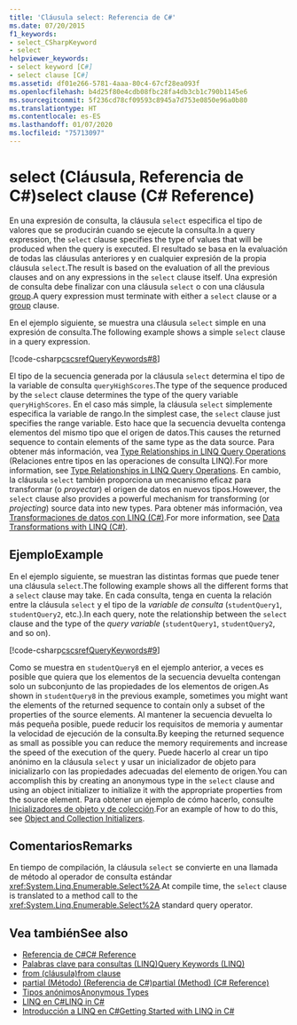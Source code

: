 ```yaml
---
title: 'Cláusula select: Referencia de C#'
ms.date: 07/20/2015
f1_keywords:
- select_CSharpKeyword
- select
helpviewer_keywords:
- select keyword [C#]
- select clause [C#]
ms.assetid: df01e266-5781-4aaa-80c4-67cf28ea093f
ms.openlocfilehash: b4d25f80e4cdb08fbc28fa4db3cb1c790b1145e6
ms.sourcegitcommit: 5f236cd78cf09593c8945a7d753e0850e96a0b80
ms.translationtype: HT
ms.contentlocale: es-ES
ms.lasthandoff: 01/07/2020
ms.locfileid: "75713097"
---
```

# <a name="select-clause-c-reference"></a><span data-ttu-id="cca5f-102">select (Cláusula, Referencia de C#)</span><span class="sxs-lookup"><span data-stu-id="cca5f-102">select clause (C# Reference)</span></span>

<span data-ttu-id="cca5f-103">En una expresión de consulta, la cláusula `select` especifica el tipo de valores que se producirán cuando se ejecute la consulta.</span><span class="sxs-lookup"><span data-stu-id="cca5f-103">In a query expression, the `select` clause specifies the type of values that will be produced when the query is executed.</span></span> <span data-ttu-id="cca5f-104">El resultado se basa en la evaluación de todas las cláusulas anteriores y en cualquier expresión de la propia cláusula `select`.</span><span class="sxs-lookup"><span data-stu-id="cca5f-104">The result is based on the evaluation of all the previous clauses and on any expressions in the `select` clause itself.</span></span> <span data-ttu-id="cca5f-105">Una expresión de consulta debe finalizar con una cláusula `select` o con una cláusula [group](group-clause.md).</span><span class="sxs-lookup"><span data-stu-id="cca5f-105">A query expression must terminate with either a `select` clause or a [group](group-clause.md) clause.</span></span>

<span data-ttu-id="cca5f-106">En el ejemplo siguiente, se muestra una cláusula `select` simple en una expresión de consulta.</span><span class="sxs-lookup"><span data-stu-id="cca5f-106">The following example shows a simple `select` clause in a query expression.</span></span>

[!code-csharp[cscsrefQueryKeywords#8](~/samples/snippets/csharp/VS_Snippets_VBCSharp/CsCsrefQueryKeywords/CS/Select.cs#8)]  

<span data-ttu-id="cca5f-107">El tipo de la secuencia generada por la cláusula `select` determina el tipo de la variable de consulta `queryHighScores`.</span><span class="sxs-lookup"><span data-stu-id="cca5f-107">The type of the sequence produced by the `select` clause determines the type of the query variable `queryHighScores`.</span></span> <span data-ttu-id="cca5f-108">En el caso más simple, la cláusula `select` simplemente especifica la variable de rango.</span><span class="sxs-lookup"><span data-stu-id="cca5f-108">In the simplest case, the `select` clause just specifies the range variable.</span></span> <span data-ttu-id="cca5f-109">Esto hace que la secuencia devuelta contenga elementos del mismo tipo que el origen de datos.</span><span class="sxs-lookup"><span data-stu-id="cca5f-109">This causes the returned sequence to contain elements of the same type as the data source.</span></span> <span data-ttu-id="cca5f-110">Para obtener más información, vea [Type Relationships in LINQ Query Operations](../../programming-guide/concepts/linq/type-relationships-in-linq-query-operations.md) (Relaciones entre tipos en las operaciones de consulta LINQ).</span><span class="sxs-lookup"><span data-stu-id="cca5f-110">For more information, see [Type Relationships in LINQ Query Operations](../../programming-guide/concepts/linq/type-relationships-in-linq-query-operations.md).</span></span> <span data-ttu-id="cca5f-111">En cambio, la cláusula `select` también proporciona un mecanismo eficaz para transformar (o *proyectar*) el origen de datos en nuevos tipos.</span><span class="sxs-lookup"><span data-stu-id="cca5f-111">However, the `select` clause also provides a powerful mechanism for transforming (or *projecting*) source data into new types.</span></span> <span data-ttu-id="cca5f-112">Para obtener más información, vea [Transformaciones de datos con LINQ (C#)](../../programming-guide/concepts/linq/data-transformations-with-linq.md).</span><span class="sxs-lookup"><span data-stu-id="cca5f-112">For more information, see [Data Transformations with LINQ (C#)](../../programming-guide/concepts/linq/data-transformations-with-linq.md).</span></span>

## <a name="example"></a><span data-ttu-id="cca5f-113">Ejemplo</span><span class="sxs-lookup"><span data-stu-id="cca5f-113">Example</span></span>

<span data-ttu-id="cca5f-114">En el ejemplo siguiente, se muestran las distintas formas que puede tener una cláusula `select`.</span><span class="sxs-lookup"><span data-stu-id="cca5f-114">The following example shows all the different forms that a `select` clause may take.</span></span> <span data-ttu-id="cca5f-115">En cada consulta, tenga en cuenta la relación entre la cláusula `select` y el tipo de la *variable de consulta* (`studentQuery1`, `studentQuery2`, etc.).</span><span class="sxs-lookup"><span data-stu-id="cca5f-115">In each query, note the relationship between the `select` clause and the type of the *query variable* (`studentQuery1`, `studentQuery2`, and so on).</span></span>

[!code-csharp[cscsrefQueryKeywords#9](~/samples/snippets/csharp/VS_Snippets_VBCSharp/CsCsrefQueryKeywords/CS/Select.cs#9)]

<span data-ttu-id="cca5f-116">Como se muestra en `studentQuery8` en el ejemplo anterior, a veces es posible que quiera que los elementos de la secuencia devuelta contengan solo un subconjunto de las propiedades de los elementos de origen.</span><span class="sxs-lookup"><span data-stu-id="cca5f-116">As shown in `studentQuery8` in the previous example, sometimes you might want the elements of the returned sequence to contain only a subset of the properties of the source elements.</span></span> <span data-ttu-id="cca5f-117">Al mantener la secuencia devuelta lo más pequeña posible, puede reducir los requisitos de memoria y aumentar la velocidad de ejecución de la consulta.</span><span class="sxs-lookup"><span data-stu-id="cca5f-117">By keeping the returned sequence as small as possible you can reduce the memory requirements and increase the speed of the execution of the query.</span></span> <span data-ttu-id="cca5f-118">Puede hacerlo al crear un tipo anónimo en la cláusula `select` y usar un inicializador de objeto para inicializarlo con las propiedades adecuadas del elemento de origen.</span><span class="sxs-lookup"><span data-stu-id="cca5f-118">You can accomplish this by creating an anonymous type in the `select` clause and using an object initializer to initialize it with the appropriate properties from the source element.</span></span> <span data-ttu-id="cca5f-119">Para obtener un ejemplo de cómo hacerlo, consulte [Inicializadores de objeto y de colección](../../programming-guide/classes-and-structs/object-and-collection-initializers.md).</span><span class="sxs-lookup"><span data-stu-id="cca5f-119">For an example of how to do this, see [Object and Collection Initializers](../../programming-guide/classes-and-structs/object-and-collection-initializers.md).</span></span>

## <a name="remarks"></a><span data-ttu-id="cca5f-120">Comentarios</span><span class="sxs-lookup"><span data-stu-id="cca5f-120">Remarks</span></span>

<span data-ttu-id="cca5f-121">En tiempo de compilación, la cláusula `select` se convierte en una llamada de método al operador de consulta estándar <xref:System.Linq.Enumerable.Select%2A>.</span><span class="sxs-lookup"><span data-stu-id="cca5f-121">At compile time, the `select` clause is translated to a method call to the <xref:System.Linq.Enumerable.Select%2A> standard query operator.</span></span>

## <a name="see-also"></a><span data-ttu-id="cca5f-122">Vea también</span><span class="sxs-lookup"><span data-stu-id="cca5f-122">See also</span></span>

- [<span data-ttu-id="cca5f-123">Referencia de C#</span><span class="sxs-lookup"><span data-stu-id="cca5f-123">C# Reference</span></span>](../index.md)
- [<span data-ttu-id="cca5f-124">Palabras clave para consultas (LINQ)</span><span class="sxs-lookup"><span data-stu-id="cca5f-124">Query Keywords (LINQ)</span></span>](query-keywords.md)
- [<span data-ttu-id="cca5f-125">from (cláusula)</span><span class="sxs-lookup"><span data-stu-id="cca5f-125">from clause</span></span>](from-clause.md)
- [<span data-ttu-id="cca5f-126">partial (Método) (Referencia de C#)</span><span class="sxs-lookup"><span data-stu-id="cca5f-126">partial (Method) (C# Reference)</span></span>](partial-method.md)
- [<span data-ttu-id="cca5f-127">Tipos anónimos</span><span class="sxs-lookup"><span data-stu-id="cca5f-127">Anonymous Types</span></span>](../../programming-guide/classes-and-structs/anonymous-types.md)
- [<span data-ttu-id="cca5f-128">LINQ en C#</span><span class="sxs-lookup"><span data-stu-id="cca5f-128">LINQ in C#</span></span>](../../linq/index.md)
- [<span data-ttu-id="cca5f-129">Introducción a LINQ en C#</span><span class="sxs-lookup"><span data-stu-id="cca5f-129">Getting Started with LINQ in C#</span></span>](/dotnet/csharp/programming-guide/concepts/linq/)
